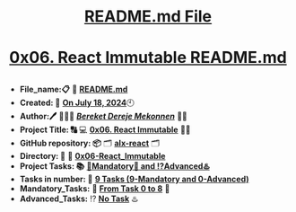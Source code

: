<H1 align="center", height="1500"> <ins> README.md File </ins> </H1>
<H1 align="center"> <ins> 0x06. React Immutable README.md</ins> </H1>

##

* **File_name:📋** 📖 [**README.md**](https://github.com/BekaHabesha/alx-react/tree/master/0x06-React_Immutable/README.md)
* **Created: 📅** <ins>**On July 18, 2024**</ins>🕙
* **Author:🖊️** 👨🏻‍💻 [***Bereket Dereje Mekonnen***](https://intranet.alxswe.com/users/BereketDerejeMekonnen) 🧑‍💻
* **Project Title: 🔠**  💻 [**0x06. React Immutable**](https://intranet.alxswe.com/projects/1201) 📝🔡
* **GitHub repository: 📦** 🗂 [**alx-react**](https://github.com/BekaHabesha/alx-react) 🗂
* **Directory: 💼** 📂 [**0x06-React_Immutable**](https://github.com/BekaHabesha/alx-react/tree/master/0x06-React_Immutable)
* **Project Tasks: 📚** <ins>**💯Mandatory💯 and ⁉️Advanced♨️**</ins>
* **Tasks in number: 🔢** <ins>**9 Tasks (9-Mandatory and 0-Advanced)**</ins>
* **Mandatory_Tasks:** 💯 <ins>**From Task 0 to 8**</ins> 💯
* **Advanced_Tasks:** ⁉️ <ins>**No Task**</ins> ♨️

###
